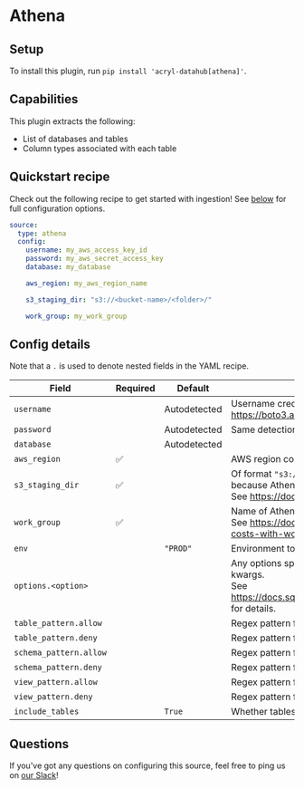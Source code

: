 # Athena

## Setup

To install this plugin, run `pip install 'acryl-datahub[athena]'`.

## Capabilities

This plugin extracts the following:

- List of databases and tables
- Column types associated with each table

## Quickstart recipe

Check out the following recipe to get started with ingestion! See [below](#config-details) for full configuration options.

```yml
source:
  type: athena
  config:
    username: my_aws_access_key_id
    password: my_aws_secret_access_key
    database: my_database

    aws_region: my_aws_region_name

    s3_staging_dir: "s3://<bucket-name>/<folder>/"

    work_group: my_work_group
```

## Config details

Note that a `.` is used to denote nested fields in the YAML recipe.

| Field                  | Required | Default      | Description                                                                                                                                                                                                |
| ---------------------- | -------- | ------------ | ---------------------------------------------------------------------------------------------------------------------------------------------------------------------------------------------------------- |
| `username`             |          | Autodetected | Username credential. If not specified, detected with boto3 rules. See https://boto3.amazonaws.com/v1/documentation/api/latest/guide/credentials.html                                                       |
| `password`             |          | Autodetected | Same detection scheme as `username`                                                                                                                                                                        |
| `database`             |          | Autodetected |                                                                                                                                                                                                            |
| `aws_region`           | ✅       |              | AWS region code.                                                                                                                                                                                           |
| `s3_staging_dir`       | ✅       |              | Of format `"s3://<bucket-name>/prefix/"`. The `s3_staging_dir` parameter is needed because Athena always writes query results to S3. <br />See https://docs.aws.amazon.com/athena/latest/ug/querying.html. |
| `work_group`           | ✅       |              | Name of Athena workgroup. <br />See https://docs.aws.amazon.com/athena/latest/ug/manage-queries-control-costs-with-workgroups.html.                                                                        |
| `env`                  |          | `"PROD"`     | Environment to use in namespace when constructing URNs.                                                                                                                                                    |
| `options.<option>`     |          |              | Any options specified here will be passed to SQLAlchemy's `create_engine` as kwargs.<br />See https://docs.sqlalchemy.org/en/14/core/engines.html#sqlalchemy.create_engine for details.                    |
| `table_pattern.allow`  |          |              | Regex pattern for tables to include in ingestion.                                                                                                                                                          |
| `table_pattern.deny`   |          |              | Regex pattern for tables to exclude from ingestion.                                                                                                                                                        |
| `schema_pattern.allow` |          |              | Regex pattern for schemas to include in ingestion.                                                                                                                                                         |
| `schema_pattern.deny`  |          |              | Regex pattern for schemas to exclude from ingestion.                                                                                                                                                       |
| `view_pattern.allow`   |          |              | Regex pattern for views to include in ingestion.                                                                                                                                                           |
| `view_pattern.deny`    |          |              | Regex pattern for views to exclude from ingestion.                                                                                                                                                         |
| `include_tables`       |          | `True`       | Whether tables should be ingested.                                                                                                                                                                         |

## Questions

If you've got any questions on configuring this source, feel free to ping us on [our Slack](https://slack.datahubproject.io/)!
